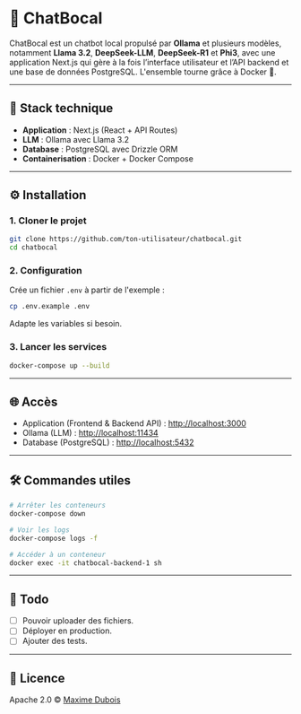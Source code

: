# 🐠 ChatBocal

ChatBocal est un chatbot local propulsé par **Ollama** et plusieurs modèles, notamment **Llama 3.2**, **DeepSeek-LLM**, **DeepSeek-R1** et **Phi3**, avec une application Next.js qui gère à la fois l’interface utilisateur et l’API backend et une base de données PostgreSQL. L'ensemble tourne grâce à Docker 🐳.

---

## 🚀 Stack technique

- **Application** : Next.js (React + API Routes)
- **LLM** : Ollama avec Llama 3.2
- **Database** : PostgreSQL avec Drizzle ORM
- **Containerisation** : Docker + Docker Compose

---

## ⚙️ Installation

### 1. Cloner le projet
```bash
git clone https://github.com/ton-utilisateur/chatbocal.git
cd chatbocal
```

### 2. Configuration
Crée un fichier `.env` à partir de l'exemple :
```bash
cp .env.example .env
```
Adapte les variables si besoin.

### 3. Lancer les services
```bash
docker-compose up --build
```

---

## 🌐 Accès

- Application (Frontend & Backend API) : [http://localhost:3000](http://localhost:3000)
- Ollama (LLM) : [http://localhost:11434](http://localhost:11434)
- Database (PostgreSQL) : [http://localhost:5432](http://localhost:5432)

---

## 🛠️ Commandes utiles

```bash
# Arrêter les conteneurs
docker-compose down

# Voir les logs
docker-compose logs -f

# Accéder à un conteneur
docker exec -it chatbocal-backend-1 sh
```

---

## 📝 Todo

- [ ] Pouvoir uploader des fichiers.
- [ ] Déployer en production.
- [ ] Ajouter des tests.

---

## 📄 Licence

Apache 2.0 © [Maxime Dubois](https://github.com/makcimerrr)